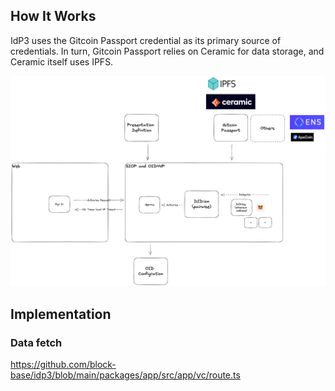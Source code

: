 ## How It Works

IdP3 uses the Gitcoin Passport credential as its primary source of credentials. In turn, Gitcoin Passport relies on Ceramic for data storage, and Ceramic itself uses IPFS.

![overview](./docs/img/overview.png)

## Implementation

### Data fetch

https://github.com/block-base/idp3/blob/main/packages/app/src/app/vc/route.ts
